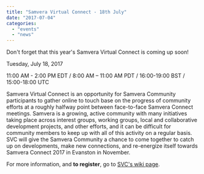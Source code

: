 ```yaml
---
title: "Samvera Virtual Connect - 18th July"
date: "2017-07-04"
categories: 
  - "events"
  - "news"
---
```


Don't forget that this year's Samvera Virtual Connect is coming up soon!

Tuesday, July 18, 2017

11:00 AM - 2:00 PM EDT / 8:00 AM – 11:00 AM PDT / 16:00-19:00 BST / 15:00-18:00 UTC

Samvera Virtual Connect is an opportunity for Samvera Community participants to gather online to touch base on the progress of community efforts at a roughly halfway point between face-to-face Samvera Connect meetings. Samvera is a growing, active community with many initiatives taking place across interest groups, working groups, local and collaborative development projects, and other efforts, and it can be difficult for community members to keep up with all of this activity on a regular basis. SVC will give the Samvera Community a chance to come together to catch up on developments, make new connections, and re-energize itself towards Samvera Connect 2017 in Evanston in November.

For more information, and **to register**, go to [SVC's wiki page](https://wiki.duraspace.org/display/samvera/Samvera+Virtual+Connect+2017).
